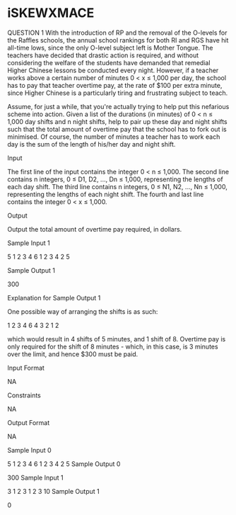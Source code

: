 # iSKEWXMACE
QUESTION 1
With the introduction of RP and the removal of the O-levels for the Raffles schools, the annual school rankings for both RI and RGS have hit all-time lows, since the only O-level subject left is Mother Tongue. The teachers have decided that drastic action is required, and without considering the welfare of the students have demanded that remedial Higher Chinese lessons be conducted every night. However, if a teacher works above a certain number of minutes 0 < x ≤ 1,000 per day, the school has to pay that teacher overtime pay, at the rate of $100 per extra minute, since Higher Chinese is a particularly tiring and frustrating subject to teach.

Assume, for just a while, that you're actually trying to help put this nefarious scheme into action. Given a list of the durations (in minutes) of 0 < n ≤ 1,000 day shifts and n night shifts, help to pair up these day and night shifts such that the total amount of overtime pay that the school has to fork out is minimised. Of course, the number of minutes a teacher has to work each day is the sum of the length of his/her day and night shift.

Input

The first line of the input contains the integer 0 < n ≤ 1,000. The second line contains n integers, 0 ≤ D1, D2, ..., Dn ≤ 1,000, representing the lengths of each day shift. The third line contains n integers, 0 ≤ N1, N2, ..., Nn ≤ 1,000, representing the lengths of each night shift. The fourth and last line contains the integer 0 < x ≤ 1,000.

Output

Output the total amount of overtime pay required, in dollars.

Sample Input 1

5
1 2 3 4 6
1 2 3 4 2
5

Sample Output 1

300

Explanation for Sample Output 1

One possible way of arranging the shifts is as such:

1 2 3 4 6
4 3 2 1 2

which would result in 4 shifts of 5 minutes, and 1 shift of 8. Overtime pay is only required for the shift of 8 minutes - which, in this case, is 3 minutes over the limit, and hence $300 must be paid.

Input Format

NA

Constraints

NA

Output Format

NA

Sample Input 0

5
1 2 3 4 6
1 2 3 4 2
5
Sample Output 0

300
Sample Input 1

3
1 2 3
1 2 3
10
Sample Output 1

0
